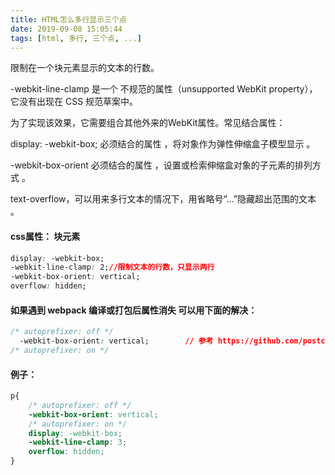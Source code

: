 ```yaml
---
title: HTML怎么多行显示三个点
date: 2019-09-08 15:05:44
tags: [html, 多行, 三个点, ...]
---
```


限制在一个块元素显示的文本的行数。



-webkit-line-clamp 是一个 不规范的属性（unsupported WebKit property），它没有出现在 CSS 规范草案中。



为了实现该效果，它需要组合其他外来的WebKit属性。常见结合属性：



display: -webkit-box; 必须结合的属性 ，将对象作为弹性伸缩盒子模型显示 。



-webkit-box-orient 必须结合的属性 ，设置或检索伸缩盒对象的子元素的排列方式 。



text-overflow，可以用来多行文本的情况下，用省略号“...”隐藏超出范围的文本 。

#### css属性： **块元素**

```css
display: -webkit-box;
-webkit-line-clamp: 2;//限制文本的行数，只显示两行
-webkit-box-orient: vertical;
overflow: hidden;
```

#### 如果遇到 webpack 编译或打包后属性消失 可以用下面的解决：

```css
/* autoprefixer: off */
  -webkit-box-orient: vertical;        // 参考 https://github.com/postcss/autoprefixer/issues/776
/* autoprefixer: on */	
```

#### 例子：

```css
p{
    /* autoprefixer: off */
    -webkit-box-orient: vertical;
    /* autoprefixer: on */
    display: -webkit-box;
    -webkit-line-clamp: 3;
    overflow: hidden;
}
```